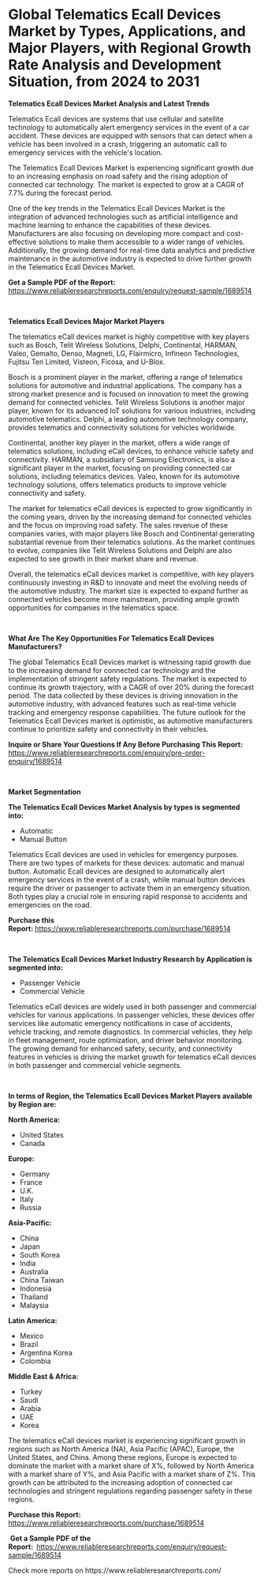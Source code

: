 <p><h1>Global Telematics Ecall Devices Market by Types, Applications, and Major Players, with Regional Growth Rate Analysis and Development Situation, from 2024 to 2031</h1></p><p><strong>Telematics Ecall Devices Market Analysis and Latest Trends</strong></p>
<p><p>Telematics Ecall devices are systems that use cellular and satellite technology to automatically alert emergency services in the event of a car accident. These devices are equipped with sensors that can detect when a vehicle has been involved in a crash, triggering an automatic call to emergency services with the vehicle's location. </p><p>The Telematics Ecall Devices Market is experiencing significant growth due to an increasing emphasis on road safety and the rising adoption of connected car technology. The market is expected to grow at a CAGR of 7.7% during the forecast period. </p><p>One of the key trends in the Telematics Ecall Devices Market is the integration of advanced technologies such as artificial intelligence and machine learning to enhance the capabilities of these devices. Manufacturers are also focusing on developing more compact and cost-effective solutions to make them accessible to a wider range of vehicles. Additionally, the growing demand for real-time data analytics and predictive maintenance in the automotive industry is expected to drive further growth in the Telematics Ecall Devices Market.</p></p>
<p><strong>Get a Sample PDF of the Report:&nbsp;</strong> <a href="https://www.reliableresearchreports.com/enquiry/request-sample/1689514">https://www.reliableresearchreports.com/enquiry/request-sample/1689514</a></p>
<p>&nbsp;</p>
<p><strong>Telematics Ecall Devices Major Market Players</strong></p>
<p><p>The telematics eCall devices market is highly competitive with key players such as Bosch, Telit Wireless Solutions, Delphi, Continental, HARMAN, Valeo, Gemalto, Denso, Magneti, LG, Flairmicro, Infineon Technologies, Fujitsu Ten Limited, Visteon, Ficosa, and U-Blox.</p><p>Bosch is a prominent player in the market, offering a range of telematics solutions for automotive and industrial applications. The company has a strong market presence and is focused on innovation to meet the growing demand for connected vehicles. Telit Wireless Solutions is another major player, known for its advanced IoT solutions for various industries, including automotive telematics. Delphi, a leading automotive technology company, provides telematics and connectivity solutions for vehicles worldwide.</p><p>Continental, another key player in the market, offers a wide range of telematics solutions, including eCall devices, to enhance vehicle safety and connectivity. HARMAN, a subsidiary of Samsung Electronics, is also a significant player in the market, focusing on providing connected car solutions, including telematics devices. Valeo, known for its automotive technology solutions, offers telematics products to improve vehicle connectivity and safety.</p><p>The market for telematics eCall devices is expected to grow significantly in the coming years, driven by the increasing demand for connected vehicles and the focus on improving road safety. The sales revenue of these companies varies, with major players like Bosch and Continental generating substantial revenue from their telematics solutions. As the market continues to evolve, companies like Telit Wireless Solutions and Delphi are also expected to see growth in their market share and revenue.</p><p>Overall, the telematics eCall devices market is competitive, with key players continuously investing in R&D to innovate and meet the evolving needs of the automotive industry. The market size is expected to expand further as connected vehicles become more mainstream, providing ample growth opportunities for companies in the telematics space.</p></p>
<p>&nbsp;</p>
<p><strong>What Are The Key Opportunities For Telematics Ecall Devices Manufacturers?</strong></p>
<p><p>The global Telematics Ecall Devices market is witnessing rapid growth due to the increasing demand for connected car technology and the implementation of stringent safety regulations. The market is expected to continue its growth trajectory, with a CAGR of over 20% during the forecast period. The data collected by these devices is driving innovation in the automotive industry, with advanced features such as real-time vehicle tracking and emergency response capabilities. The future outlook for the Telematics Ecall Devices market is optimistic, as automotive manufacturers continue to prioritize safety and connectivity in their vehicles.</p></p>
<p><strong>Inquire or Share Your Questions If Any Before Purchasing This Report:</strong> <a href="https://www.reliableresearchreports.com/enquiry/pre-order-enquiry/1689514">https://www.reliableresearchreports.com/enquiry/pre-order-enquiry/1689514</a></p>
<p>&nbsp;</p>
<p><strong>Market Segmentation</strong></p>
<p><strong>The Telematics Ecall Devices Market Analysis by types is segmented into:</strong></p>
<p><ul><li>Automatic</li><li>Manual Button</li></ul></p>
<p><p>Telematics Ecall devices are used in vehicles for emergency purposes. There are two types of markets for these devices: automatic and manual button. Automatic Ecall devices are designed to automatically alert emergency services in the event of a crash, while manual button devices require the driver or passenger to activate them in an emergency situation. Both types play a crucial role in ensuring rapid response to accidents and emergencies on the road.</p></p>
<p><strong>Purchase this Report:&nbsp;</strong><a href="https://www.reliableresearchreports.com/purchase/1689514">https://www.reliableresearchreports.com/purchase/1689514</a></p>
<p>&nbsp;</p>
<p><strong>The Telematics Ecall Devices Market Industry Research by Application is segmented into:</strong></p>
<p><ul><li>Passenger Vehicle</li><li>Commercial Vehicle</li></ul></p>
<p><p>Telematics eCall devices are widely used in both passenger and commercial vehicles for various applications. In passenger vehicles, these devices offer services like automatic emergency notifications in case of accidents, vehicle tracking, and remote diagnostics. In commercial vehicles, they help in fleet management, route optimization, and driver behavior monitoring. The growing demand for enhanced safety, security, and connectivity features in vehicles is driving the market growth for telematics eCall devices in both passenger and commercial vehicle segments.</p></p>
<p>&nbsp;</p>
<p><strong>In terms of Region, the Telematics Ecall Devices Market Players available by Region are:</strong></p>
<p>
    <p> <strong> North America: </strong>
        <ul>
            <li>United States</li>
            <li>Canada</li>
        </ul>
        </p> 
    <p> <strong> Europe: </strong>
        <ul>
            <li>Germany</li>
            <li>France</li>
            <li>U.K.</li>
            <li>Italy</li>
            <li>Russia</li>
        </ul>
        </p> 
    <p> <strong> Asia-Pacific: </strong>
        <ul>
            <li>China</li>
            <li>Japan</li>
            <li>South Korea</li>
            <li>India</li>
            <li>Australia</li>
            <li>China Taiwan</li>
            <li>Indonesia</li>
            <li>Thailand</li>
            <li>Malaysia</li>
        </ul>
        </p> 
    <p> <strong> Latin America: </strong>
        <ul>
            <li>Mexico</li>
            <li>Brazil</li>
            <li>Argentina Korea</li>
            <li>Colombia</li>
        </ul>
        </p> 
    <p> <strong> Middle East & Africa: </strong>
        <ul>
            <li>Turkey</li>
            <li>Saudi</li>
            <li>Arabia</li>
            <li>UAE</li>
            <li>Korea</li>
        </ul>
    </p>
    </p>
<p><p>The telematics eCall devices market is experiencing significant growth in regions such as North America (NA), Asia Pacific (APAC), Europe, the United States, and China. Among these regions, Europe is expected to dominate the market with a market share of X%, followed by North America with a market share of Y%, and Asia Pacific with a market share of Z%. This growth can be attributed to the increasing adoption of connected car technologies and stringent regulations regarding passenger safety in these regions.</p></p>
<p><strong>Purchase this Report: </strong><a href="https://www.reliableresearchreports.com/purchase/1689514">https://www.reliableresearchreports.com/purchase/1689514</a></p>
<p>&nbsp;<strong>Get a Sample PDF of the Report:&nbsp;&nbsp;</strong><a href="https://www.reliableresearchreports.com/enquiry/request-sample/1689514">https://www.reliableresearchreports.com/enquiry/request-sample/1689514</a></p>
<p><strong></strong></p>
<p>Check more reports on https://www.reliableresearchreports.com/</p>